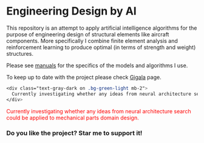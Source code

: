 # Engineering Design by AI
This repository is an attempt to apply artificial intelligence algorithms for the purpose of engineering design of structural elements like aircraft components. More specifically I combine finite element analysis and reinforcement learning to produce optimal (in terms of strength and weight) structures.  

Please see  [manuals](https://github.com/gigatskhondia/Engineering_Design_by_Artificial_Intelligence/tree/master/manuals) for the specifics of the models and algorithms I use.

To keep up to date with the project please check [Gigala](https://www.facebook.com/GigaTsk) page.


```css
<div class="text-gray-dark on .bg-green-light mb-2">
  Currently investigating whether any ideas from neural architecture search could be applied to mechanical parts domain design.
</div>
```

<p style='color:red'> Currently investigating whether any ideas from neural architecture search could be applied to mechanical parts domain design.</p>


 


### Do you like the project? Star me to support it!

